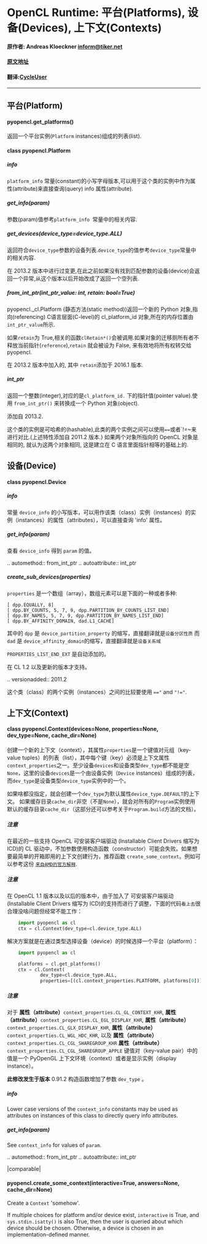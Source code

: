OpenCL Runtime: 平台(Platforms), 设备(Devices), 上下文(Contexts)
===============================================

#### 原作者: Andreas Kloeckner <inform@tiker.net>
#### [原文地址](https://documen.tician.de/pyopencl/runtime_platform.html)
#### 翻译:[CycleUser](https://github.com/cycleuser)

___________________________________

平台(Platform)
--------

#### pyopencl.get_platforms()

返回一个平台实例(`Platform` instances)组成的列表(list).

#### class pyopencl.Platform

##### info

`platform_info` 常量(constant)的小写字母版本,可以用于这个类的实例中作为属性(attribute)来直接查询(query) info 属性(attribute).

##### get_info(param)

参数(param)值参考`platform_info `常量中的相关内容.

##### get_devices(device_type=device_type.ALL)

返回符合`device_type`参数的设备列表.`device_type`的值参考`device_type`常量中的相关内容.

在 2013.2 版本中进行过变更,在此之前如果没有找到匹配参数的设备(device)会返回一个异常,从这个版本以后开始改成了返回一个空列表.

##### from_int_ptr(int_ptr_value: int, retain: bool=True)

pyopencl._cl.Platform
(静态方法(static method))返回一个新的 Python 对象,指向(referencing) C语言层面(C-level)的  cl_platform_id 对象,所在的内存位置由`int_ptr_value`所示.

如果`retain`为 True,相关的函数`clRetain*()`会被调用.如果对象的迁移厕所有者不释放当前指针(`reference`),`retain` 就会被设为 False, 来有效地将所有权转交给 pyopencl.

在 2013.2 版本中加入的, 其中 `retain`添加于 2016.1 版本.

##### int_ptr

返回一个整数(integer),对应的是`cl_platform_id.` 下的指针值(pointer value).使用 `from_int_ptr()` 来转换成一个 Python 对象(object).

添加自 2013.2.

这个类的实例是可哈希的(hashable),此类的两个实例之间可以使用`==`或者`!=~来进行对比.(上述特性添加自 2011.2 版本.) 如果两个对象所指向的 OpenCL 对象是相同的, 就认为这两个对象相同, 这是建立在 C 语言里面指针相等的基础上的.

设备(Device)
------

#### class pyopencl.Device

##### info

常量 `device_info` 的小写版本，可以用作该类（class）实例（instances）的实例（instances）的属性（attributes），可以直接查询 'info' 属性。


##### get_info(param)

查看 `device_info` 得到 `param` 的值。

.. automethod:: from_int_ptr
.. autoattribute:: int_ptr

##### create_sub_devices(properties)

`properties` 是一个数组（array），数组元素可以是下面的一种或者多种:

    [ dpp.EQUALLY, 8]
    [ dpp.BY_COUNTS, 5, 7, 9, dpp.PARTITION_BY_COUNTS_LIST_END]
    [ dpp.BY_NAMES, 5, 7, 9, dpp.PARTITION_BY_NAMES_LIST_END]
    [ dpp.BY_AFFINITY_DOMAIN, dad.L1_CACHE]

其中的 `dpp` 是 `device_partition_property` 的缩写，直接翻译就是`设备分区性质`
而 `dad` 是 `device_affinity_domain`的缩写，直接翻译就是`设备关系域`

`PROPERTIES_LIST_END_EXT` 是自动添加的。

在 CL 1.2 以及更新的版本才支持。

.. versionadded:: 2011.2

这个类（class）的两个实例（instances）之间的比较要使用 `=="` and `"!="`.

上下文(Context)
-------

#### class pyopencl.Context(devices=None, properties=None, dev_type=None, cache_dir=None)

创建一个新的上下文（context），其属性`properties`是一个键值对元组（key-value tuples）的列表（list），其中每个键（key）必须是上下文属性 `context_properties`之一。至少设备`devices`和设备类型`dev_type`都不能是空`None`，这里的设备`devices`是一个由设备实例（`Device` instances）组成的列表，而`dev_type`是设备类型`device_type`实例中的一个。

如果啥都没指定，就会创建一个`dev_type`为默认属性`device_type.DEFAULT`的上下文。
如果缓存目录`cache_dir`非空（不是`None`），就会对所有的`Program`实例使用默认的缓存目录`cache_dir`（这部分还可以参考关于`Program.build`方法的文档）。

##### 注意

在最近的一些支持 OpenCL 可安装客户端驱动 (Installable Client Drivers 缩写为 ICD)的 CL 驱动中，不加参数使用构造函数（constructor）可能会失败。如果想要最简单的开箱即用的上下文创建行为，推荐函数 `create_some_context`。例如可以参考这份
[`来自AMD的官方解释`](http://developer.amd.com/support/KnowledgeBase/Lists/KnowledgeBase/DispForm.aspx?ID=71).

##### 注意

在 OpenCL 1.1 版本以及以后的版本中，由于加入了 可安装客户端驱动  (Installable Client Drivers 缩写为 ICD)的支持而进行了调整，下面的代码`看上去`很合理没啥问题但经常不能工作：

```Python
    import pyopencl as cl
    ctx = cl.Context(dev_type=cl.device_type.ALL)
```

解决方案就是在通过类型选择设备（device）的时候选择一个平台（platform）：

```Python
    import pyopencl as cl

    platforms = cl.get_platforms()
    ctx = cl.Context(
            dev_type=cl.device_type.ALL,
            properties=[(cl.context_properties.PLATFORM, platforms[0])])
```

##### 注意

对于
**属性（attribute）**`context_properties.CL_GL_CONTEXT_KHR`,
**属性（attribute）**`context_properties.CL_EGL_DISPLAY_KHR`,
**属性（attribute）**`context_properties.CL_GLX_DISPLAY_KHR`,
**属性（attribute）**`context_properties.CL_WGL_HDC_KHR`, 以及
**属性（attribute）**`context_properties.CL_CGL_SHAREGROUP_KHR`
**属性（attribute）**`context_properties.CL_CGL_SHAREGROUP_APPLE`
键值对（key-value pair）中的值是一个 PyOpenGL 上下文环境（context）或者是显示实例（display instance）。

**此修改发生于版本** 0.91.2
构造函数增加了参数 `dev_type` 。

##### info

Lower case versions of the `context_info` constants
may be used as attributes on instances of this class
to directly query info attributes.

##### get_info(param)

See `context_info` for values of `param`.

.. automethod:: from_int_ptr
.. autoattribute:: int_ptr

|comparable|

#### pyopencl.create_some_context(interactive=True, answers=None, cache_dir=None)

Create a `Context` 'somehow'.

If multiple choices for platform and/or device exist, `interactive`
is True, and `sys.stdin.isatty()` is also True,
then the user is queried about which device should be chosen.
Otherwise, a device is chosen in an implementation-defined manner.



